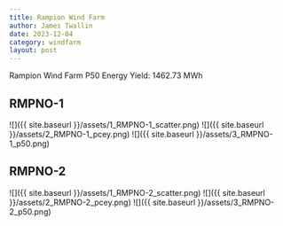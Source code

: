 ```yaml
---
title: Rampion Wind Farm
author: James Twallin
date: 2023-12-04
category: windfarm
layout: post
---
```

Rampion Wind Farm P50 Energy Yield: 1462.73 MWh

RMPNO-1
-------------
![]({{ site.baseurl }}/assets/1_RMPNO-1_scatter.png)
![]({{ site.baseurl }}/assets/2_RMPNO-1_pcey.png)
![]({{ site.baseurl }}/assets/3_RMPNO-1_p50.png)

RMPNO-2
-------------
![]({{ site.baseurl }}/assets/1_RMPNO-2_scatter.png)
![]({{ site.baseurl }}/assets/2_RMPNO-2_pcey.png)
![]({{ site.baseurl }}/assets/3_RMPNO-2_p50.png)

